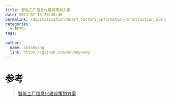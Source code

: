 ```yaml
---
title: 智能工厂信息化建设策划方案
date: 2023-07-13 20:38:45
permalink: /digitalization/Smart_factory_information_construction_planning_scheme/
categories:
  - 数字化
tags:
  -
author:
  name: andanyang
  link: https://github.com/andanyoung
---
```


# 参考

> [智能工厂信息化建设策划方案](https://mp.weixin.qq.com/s/7dfzrIYdTg9H7UvvRE8cfw)
